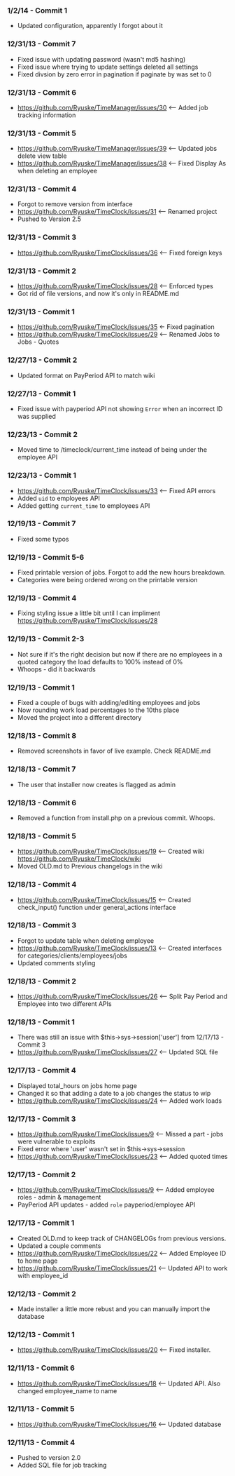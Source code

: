 ### 1/2/14 - Commit 1 ###
* Updated configuration, apparently I forgot about it

### 12/31/13 - Commit 7 ###
* Fixed issue with updating password (wasn't md5 hashing)
* Fixed issue where trying to update settings deleted all settings
* Fixed divsion by zero error in pagination if paginate by was set to 0

### 12/31/13 - Commit 6 ###
* https://github.com/Ryuske/TimeManager/issues/30 <-- Added job tracking information

### 12/31/13 - Commit 5 ###
* https://github.com/Ryuske/TimeManager/issues/39 <-- Updated jobs delete view table
* https://github.com/Ryuske/TimeManager/issues/38 <-- Fixed Display As when deleting an employee

### 12/31/13 - Commit 4 ###
* Forgot to remove version from interface
* https://github.com/Ryuske/TimeClock/issues/31 <-- Renamed project
* Pushed to Version 2.5

### 12/31/13 - Commit 3 ###
* https://github.com/Ryuske/TimeClock/issues/36 <-- Fixed foreign keys

### 12/31/13 - Commit 2 ###
* https://github.com/Ryuske/TimeClock/issues/28 <-- Enforced types
* Got rid of file versions, and now it's only in README.md

### 12/31/13 - Commit 1 ###
* https://github.com/Ryuske/TimeClock/issues/35 <- Fixed pagination
* https://github.com/Ryuske/TimeClock/issues/29 <-- Renamed Jobs to Jobs - Quotes

### 12/27/13 - Commit 2 ###
* Updated format on PayPeriod API to match wiki

### 12/27/13 - Commit 1 ###
* Fixed issue with payperiod API not showing `Error` when an incorrect ID was supplied

### 12/23/13 - Commit 2 ###
* Moved time to /timeclock/current_time instead of being under the employee API

### 12/23/13 - Commit 1 ###
* https://github.com/Ryuske/TimeClock/issues/33 <-- Fixed API errors
* Added `uid` to employees API
* Added getting `current_time` to employees API

### 12/19/13 - Commit 7 ###
* Fixed some typos

### 12/19/13 - Commit 5-6 ###
* Fixed printable version of jobs. Forgot to add the new hours breakdown.
* Categories were being ordered wrong on the printable version

### 12/19/13 - Commit 4 ###
* Fixing styling issue a little bit until I can impliment https://github.com/Ryuske/TimeClock/issues/28

### 12/19/13 - Commit 2-3 ###
* Not sure if it's the right decision but now if there are no employees in a quoted category the load defaults to 100% instead of 0%
* Whoops - did it backwards

### 12/19/13 - Commit 1 ###
* Fixed a couple of bugs with adding/editing employees and jobs
* Now rounding work load percentages to the 10ths place
* Moved the project into a different directory

### 12/18/13 - Commit 8 ###
* Removed screenshots in favor of live example. Check README.md

### 12/18/13 - Commit 7 ###
* The user that installer now creates is flagged as admin

### 12/18/13 - Commit 6 ###
* Removed a function from install.php on a previous commit. Whoops.

### 12/18/13 - Commit 5 ###
* https://github.com/Ryuske/TimeClock/issues/19 <-- Created wiki https://github.com/Ryuske/TimeClock/wiki
* Moved OLD.md to Previous changelogs in the wiki

### 12/18/13 - Commit 4 ###
* https://github.com/Ryuske/TimeClock/issues/15 <-- Created check_input() function under general_actions interface

### 12/18/13 - Commit 3 ###
* Forgot to update table when deleting employee
* https://github.com/Ryuske/TimeClock/issues/13 <-- Created interfaces for categories/clients/employees/jobs
* Updated comments styling

### 12/18/13 - Commit 2 ###
* https://github.com/Ryuske/TimeClock/issues/26 <-- Split Pay Period and Employee into two different APIs

### 12/18/13 - Commit 1 ###
* There was still an issue with $this->sys->session['user'] from 12/17/13 - Commit 3
* https://github.com/Ryuske/TimeClock/issues/27 <-- Updated SQL file

### 12/17/13 - Commit 4 ###
* Displayed total_hours on jobs home page
* Changed it so that adding a date to a job changes the status to wip
* https://github.com/Ryuske/TimeClock/issues/24 <-- Added work loads

### 12/17/13 - Commit 3 ###
* https://github.com/Ryuske/TimeClock/issues/9 <-- Missed a part - jobs were vulnerable to exploits
* Fixed error where 'user' wasn't set in $this->sys->session
* https://github.com/Ryuske/TimeClock/issues/23 <-- Added quoted times

### 12/17/13 - Commit 2 ###
* https://github.com/Ryuske/TimeClock/issues/9 <-- Added employee roles - admin & management
* PayPeriod API updates - added `role` payperiod/employee API

### 12/17/13 - Commit 1 ###
* Created OLD.md to keep track of CHANGELOGs from previous versions.
* Updated a couple comments
* https://github.com/Ryuske/TimeClock/issues/22 <-- Added Employee ID to home page
* https://github.com/Ryuske/TimeClock/issues/21 <-- Updated API to work with employee_id

### 12/12/13 - Commit 2 ###
* Made installer a little more rebust and you can manually import the database

### 12/12/13 - Commit 1 ###
* https://github.com/Ryuske/TimeClock/issues/20 <-- Fixed installer.

### 12/11/13 - Commit 6 ###
* https://github.com/Ryuske/TimeClock/issues/18 <-- Updated API. Also changed employee_name to name

### 12/11/13 - Commit 5 ###
* https://github.com/Ryuske/TimeClock/issues/16 <-- Updated database

### 12/11/13 - Commit 4 ###
* Pushed to version 2.0
* Added SQL file for job tracking
